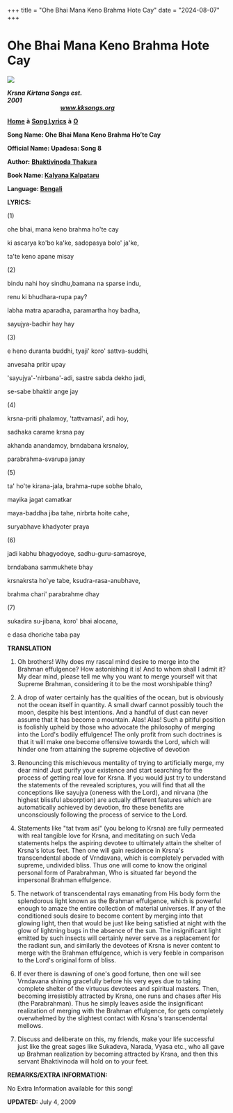 +++
title = "Ohe Bhai Mana Keno Brahma Hote Cay"
date = "2024-08-07"
+++

# Ohe Bhai Mana Keno Brahma Hote Cay
**[![](http://kksongs.org/image_files/image002.jpg)](http://kksongs.org/)**

**_Krsna_** **_Kirtana Songs est. 2001_**                                                                                                                                                      **_www.kksongs.org_**

**[Home](http://kksongs.org/)** **à** **[Song Lyrics](http://kksongs.org/lyrics.html)** **à** **[O](http://kksongs.org/songs/song_o.html)**

**Song Name: Ohe Bhai Mana Keno Brahma Ho’te Cay**

**Official Name: Upadesa: Song 8**

**Author:** [**Bhaktivinoda** **Thakura**](http://kksongs.org/authors/list/bhaktivinoda.html)

**Book Name: [Kalyana Kalpataru](http://kksongs.org/authors/kalyanakalpataru.html)**

**Language: [Bengali](http://kksongs.org/language/list/bengali.html)**

**LYRICS:**

(1)

ohe bhai, mana keno brahma ho'te cay

ki ascarya ko'bo ka'ke, sadopasya bolo' ja'ke,

ta'te keno apane misay

(2)

bindu nahi hoy sindhu,bamana na sparse indu,

renu ki bhudhara-rupa pay?

labha matra aparadha, paramartha hoy badha,

sayujya-badhir hay hay

(3)

e heno duranta buddhi, tyaji' koro' sattva-suddhi,

anvesaha pritir upay

'sayujya'-'nirbana'-adi, sastre sabda dekho jadi,

se-sabe bhaktir ange jay

(4)

krsna-priti phalamoy, 'tattvamasi', adi hoy,

sadhaka carame krsna pay

akhanda anandamoy, brndabana krsnaloy,

parabrahma-svarupa janay

(5)

ta' ho'te kirana-jala, brahma-rupe sobhe bhalo,

mayika jagat camatkar

maya-baddha jiba tahe, nirbrta hoite cahe,

suryabhave khadyoter praya

(6)

jadi kabhu bhagyodoye, sadhu-guru-samasroye,

brndabana sammukhete bhay

krsnakrsta ho'ye tabe, ksudra-rasa-anubhave,

brahma chari' parabrahme dhay

(7)

sukadira su-jibana, koro' bhai alocana,

e dasa dhoriche taba pay

**TRANSLATION**

1) Oh brothers! Why does my rascal mind desire to merge into the Brahman effulgence? How astonishing it is! And to whom shall I admit it? My dear mind, please tell me why you want to merge yourself wit that Supreme Brahman, considering it to be the most worshipable thing?

2) A drop of water certainly has the qualities of the ocean, but is obviously not the ocean itself in quantity. A small dwarf cannot possibly touch the moon, despite his best intentions. And a handful of dust can never assume that it has become a mountain. Alas! Alas! Such a pitiful position is foolishly upheld by those who advocate the philosophy of merging into the Lord's bodily effulgence! The only profit from such doctrines is that it will make one become offensive towards the Lord, which will hinder one from attaining the supreme objective of devotion

3) Renouncing this mischievous mentality of trying to artificially merge, my dear mind! Just purify your existence and start searching for the process of getting real love for Krsna. If you would just try to understand the statements of the revealed scriptures, you will find that all the conceptions like sayujya (oneness with the Lord), and nirvana (the highest blissful absorption) are actually different features which are automatically achieved by devotion, fro these benefits are unconsciously following the process of service to the Lord.

4) Statements like "tat tvam asi" (you belong to Krsna) are fully permeated with real tangible love for Krsna, and meditating on such Veda statements helps the aspiring devotee to ultimately attain the shelter of Krsna's lotus feet. Then one will gain residence in Krsna's transcendental abode of Vrndavana, which is completely pervaded with supreme, undivided bliss. Thus one will come to know the original personal form of Parabrahman, Who is situated far beyond the impersonal Brahman effulgence.

5) The network of transcendental rays emanating from His body form the splendorous light known as the Brahman effulgence, which is powerful enough to amaze the entire collection of material universes. If any of the conditioned souls desire to become content by merging into that glowing light, then that would be just like being satisfied at night with the glow of lightning bugs in the absence of the sun. The insignificant light emitted by such insects will certainly never serve as a replacement for the radiant sun, and similarly the devotees of Krsna is never content to merge with the Brahman effulgence, which is very feeble in comparison to the Lord's original form of bliss.

6) If ever there is dawning of one's good fortune, then one will see Vrndavana shining gracefully before his very eyes due to taking complete shelter of the virtuous devotees and spiritual masters. Then, becoming irresistibly attracted by Krsna, one runs and chases after His (the Parabrahman). Thus he simply leaves aside the insignificant realization of merging with the Brahman effulgence, for gets completely overwhelmed by the slightest contact with Krsna's transcendental mellows.

7) Discuss and deliberate on this, my friends, make your life successful just like the great sages like Sukadeva, Narada, Vyasa etc., who all gave up Brahman realization by becoming attracted by Krsna, and then this servant Bhaktivinoda will hold on to your feet.

**REMARKS/EXTRA INFORMATION:**

No Extra Information available for this song!

**UPDATED:** July 4, 2009